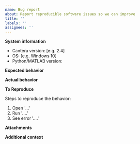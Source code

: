 ```yaml
---
name: Bug report
about: Report reproducible software issues so we can improve
title: ''
labels: ''
assignees: ''
---
```


<!-- Please fill in the following information to report a problem with Cantera. If you have a question about using Cantera, please post it on our Google Users' Group (https://groups.google.com/forum/#!forum/cantera-users). Feature enhancements should be discussed in the dedicated Cantera enhancements repository (https://github.com/Cantera/enhancements/new/choose) -->

**System information**

- Cantera version: [e.g. 2.4]
- OS: [e.g. Windows 10]
- Python/MATLAB version:

**Expected behavior**

<!-- A clear and concise description of what you expected to happen. -->

**Actual behavior**

<!-- A clear and concise description of what the bug is. -->

**To Reproduce**

Steps to reproduce the behavior:

1. Open '...'
2. Run '....'
3. See error '....'

**Attachments**

<!-- If applicable, attach scripts and/or input files to help explain your problem. Please do *not* attach screenshots of code or terminal output. -->

**Additional context**

<!-- Add any other context about the problem here. -->

